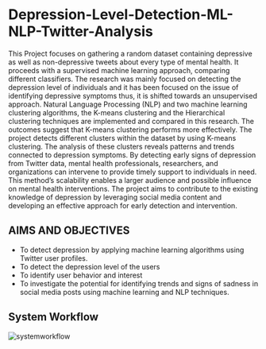 # Depression-Level-Detection-ML-NLP-Twitter-Analysis
This Project focuses on gathering a random dataset containing depressive as well as non-depressive tweets about every type of mental health. It proceeds with a supervised machine learning approach, comparing different classifiers. The research was mainly focused on detecting the depression level of individuals and it has been focused on the issue of identifying depressive symptoms thus, it is shifted towards an unsupervised approach. Natural Language Processing (NLP) and two machine learning clustering algorithms, the K-means clustering and the Hierarchical clustering techniques are implemented and compared in this research. The outcomes suggest that K-means clustering performs more effectively. The project detects different clusters within the dataset by using K-means clustering. The analysis of these clusters reveals patterns and trends connected to depression symptoms. By detecting early signs of depression from Twitter data, mental health professionals, researchers, and organizations can intervene to provide timely support to individuals in need. This method’s scalability enables a larger audience and possible influence on mental health interventions. The project aims to contribute to the existing knowledge of depression by leveraging social media content and developing an effective approach for early detection and intervention.
## AIMS AND OBJECTIVES
- To detect depression by applying machine learning algorithms using Twitter user profiles.
- To detect the depression level of the users
- To identify user behavior and interest
- To investigate the potential for identifying trends and signs of sadness in social media posts using machine learning and NLP techniques.
## System Workflow
![systemworkflow](https://github.com/isadia005/Depression-Level-Detection-ML-NLP-Twitter-Analysis/assets/71076874/5fa95358-b4ed-4cce-9aa6-91eb045c93c4)

